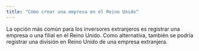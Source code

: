 ```yaml
---
title: "Cómo crear una empresa en el Reino Unido"
---
```


La opción más común para los inversores extranjeros es registrar una empresa o una filial en el Reino Unido. Como alternativa, también se podría registrar una división en Reino Unido de una empresa extranjera. 

